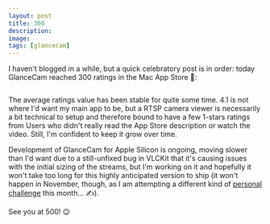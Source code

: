 ```yaml
---
layout: post
title: 300
description:
image:
tags: [glancecam]
---
```

I haven't blogged in a while, but a quick celebratory post is in order: today GlanceCam reached 300 ratings in the Mac App Store 🎉:

<p align="center">
	<img src="{{ site.baseurl }}/assets/images/blog/2021-11-02-300_glancecam_ratings/300_glancecam_ratings.png" alt="" data-position="center center" />
</p>

The average ratings value has been stable for quite some time. 4.1 is not where I'd want my main app to be, but a RTSP camera viewer is necessarily a bit technical to setup and therefore bound to have a few 1-stars ratings from Users who didn't really read the App Store description or watch the video. Still, I'm confident to keep it grow over time.

Development of GlanceCam for Apple Silicon is ongoing, moving slower than I'd want due to a still-unfixed bug in VLCKit that it's causing issues with the initial sizing of the streams, but I'm working on it and hopefully it won't take too long for this highly anticipated version to ship (it won't happen in November, though, as I am attempting a different kind of [personal challenge](https://twitter.com/cdf1982/status/1454671825309511680) this month... ✍️).

See you at 500! 😉